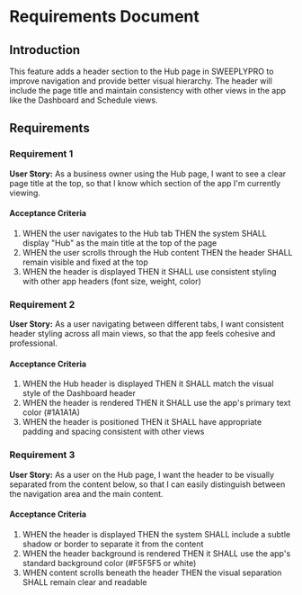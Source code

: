 # Requirements Document

## Introduction

This feature adds a header section to the Hub page in SWEEPLYPRO to improve navigation and provide better visual hierarchy. The header will include the page title and maintain consistency with other views in the app like the Dashboard and Schedule views.

## Requirements

### Requirement 1

**User Story:** As a business owner using the Hub page, I want to see a clear page title at the top, so that I know which section of the app I'm currently viewing.

#### Acceptance Criteria

1. WHEN the user navigates to the Hub tab THEN the system SHALL display "Hub" as the main title at the top of the page
2. WHEN the user scrolls through the Hub content THEN the header SHALL remain visible and fixed at the top
3. WHEN the header is displayed THEN it SHALL use consistent styling with other app headers (font size, weight, color)

### Requirement 2

**User Story:** As a user navigating between different tabs, I want consistent header styling across all main views, so that the app feels cohesive and professional.

#### Acceptance Criteria

1. WHEN the Hub header is displayed THEN it SHALL match the visual style of the Dashboard header
2. WHEN the header is rendered THEN it SHALL use the app's primary text color (#1A1A1A)
3. WHEN the header is positioned THEN it SHALL have appropriate padding and spacing consistent with other views

### Requirement 3

**User Story:** As a user on the Hub page, I want the header to be visually separated from the content below, so that I can easily distinguish between the navigation area and the main content.

#### Acceptance Criteria

1. WHEN the header is displayed THEN the system SHALL include a subtle shadow or border to separate it from the content
2. WHEN the header background is rendered THEN it SHALL use the app's standard background color (#F5F5F5 or white)
3. WHEN content scrolls beneath the header THEN the visual separation SHALL remain clear and readable